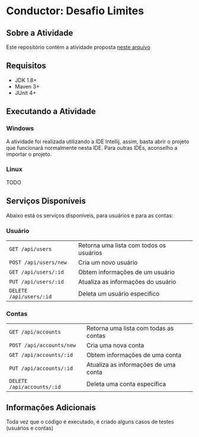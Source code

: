 # Conductor: Desafio Limites

## Sobre a Atividade
Este repositório contém a atividade proposta [neste arquivo](https://github.com/nycholassousa/desafio-limites/blob/master/DOC.md)

## Requisitos

- JDK 1.8+
- Maven 3+
- JUnit 4+

## Executando a Atividade

### Windows

A atividade foi realizada utilizando a IDE Intellij, assim, basta abrir o projeto que funcionará normalmente nesta IDE.
Para outras IDEs, aconselho a importar o projeto.

### Linux

TODO

## Serviços Disponíveis

Abaixo está os serviços disponíveis, para usuários e para as contas:

### Usuário

|                               |                                                    |
|-------------------------------|----------------------------------------------------|
| `GET /api/users`      	    | Retorna uma lista com todos os usuários            |
| `POST /api/users/new`         | Cria um novo usuário 							     |
| `GET /api/users/:id`          | Obtem informações de um usuário                    |
| `PUT /api/users/:id`          | Atualiza as informações do usuário                 |
| `DELETE /api/users/:id`       | Deleta um usuário específico                       |

### Contas

|                                  |                                                      |
|----------------------------------|------------------------------------------------------|
| `GET /api/accounts`      	       | Retorna uma lista com todas as contas                |
| `POST /api/accounts/new`         | Cria uma nova conta                                  |
| `GET /api/accounts/:id`          | Obtem informações de uma conta                       |
| `PUT /api/accounts/:id`          | Atualiza as informações de uma conta                 |
| `DELETE /api/accounts/:id`       | Deleta uma conta específica                          |


## Informações Adicionais

Toda vez que o código é executado, é criado alguns casos de testes (usuários e contas)

